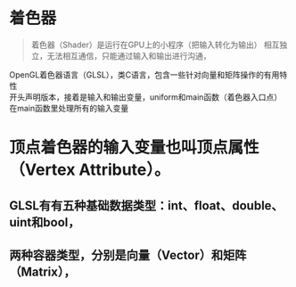 # 着色器

>着色器（Shader）是运行在GPU上的小程序（把输入转化为输出）
相互独立，无法相互通信，只能通过输入和输出进行沟通，

OpenGL着色器语言（GLSL），类C语言，包含一些针对向量和矩阵操作的有用特性<br>
开头声明版本，接着是输入和输出变量，uniform和main函数（着色器入口点）
在main函数里处理所有的输入变量

顶点着色器的输入变量也叫顶点属性（Vertex Attribute）。
======

GLSL有有五种基础数据类型：int、float、double、uint和bool，
------
## 两种容器类型，分别是向量（Vector）和矩阵（Matrix），